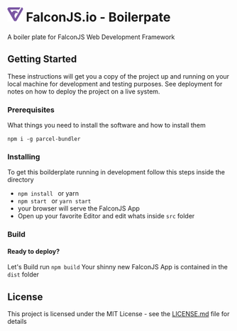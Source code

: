 # <img src="https://github.com/falcon-js/falconjs-logos/raw/master/png/FALCONJS-LOGO-992FFF.png" width="35">  FalconJS.io - Boilerpate

A boiler plate for FalconJS Web Development Framework

## Getting Started

These instructions will get you a copy of the project up and running on your local machine for development and testing purposes. See deployment for notes on how to deploy the project on a live system.

### Prerequisites

What things you need to install the software and how to install them

```
npm i -g parcel-bundler
```

### Installing

To get this boilderplate running in development follow this steps inside the directory

- ```npm install ``` or yarn
- ```npm start ``` or ```yarn start```
- your browser will serve the FalconJS App
- Open up your favorite Editor and edit whats inside ```src``` folder

### Build
 #### Ready to deploy?
 Let's Build
run ``` npm build ```
Your shinny new FalconJS App is contained in the ```dist``` folder

## License

This project is licensed under the MIT License - see the [LICENSE.md](LICENSE.md) file for details
